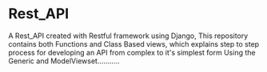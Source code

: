 










# Rest_API




A Rest_API  created with Restful  framework using Django, This repository  contains both  Functions  and Class Based views, which explains step to step process for developing an API from complex to it's simplest form Using the Generic and ModelViewset...........
